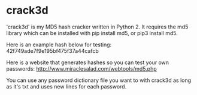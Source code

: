 # crack3d

'crack3d' is my MD5 hash cracker written in Python 2. 
It requires the md5 library which can be installed with pip install md5, or pip3 install md5. 

Here is an example hash below for testing:
42f749ade7f9e195bf475f37a44cafcb

Here is a website that generates hashes so you can test your own passwords:
http://www.miraclesalad.com/webtools/md5.php

You can use any password dictionary file you want to with crack3d as long as it's txt and uses new lines for each password.
